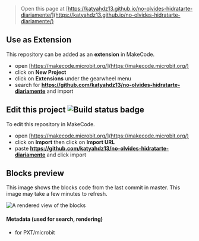 
> Open this page at [https://katyahdz13.github.io/no-olvides-hidratarte-diariamente/](https://katyahdz13.github.io/no-olvides-hidratarte-diariamente/)

## Use as Extension

This repository can be added as an **extension** in MakeCode.

* open [https://makecode.microbit.org/](https://makecode.microbit.org/)
* click on **New Project**
* click on **Extensions** under the gearwheel menu
* search for **https://github.com/katyahdz13/no-olvides-hidratarte-diariamente** and import

## Edit this project ![Build status badge](https://github.com/katyahdz13/no-olvides-hidratarte-diariamente/workflows/MakeCode/badge.svg)

To edit this repository in MakeCode.

* open [https://makecode.microbit.org/](https://makecode.microbit.org/)
* click on **Import** then click on **Import URL**
* paste **https://github.com/katyahdz13/no-olvides-hidratarte-diariamente** and click import

## Blocks preview

This image shows the blocks code from the last commit in master.
This image may take a few minutes to refresh.

![A rendered view of the blocks](https://github.com/katyahdz13/no-olvides-hidratarte-diariamente/raw/master/.github/makecode/blocks.png)

#### Metadata (used for search, rendering)

* for PXT/microbit
<script src="https://makecode.com/gh-pages-embed.js"></script><script>makeCodeRender("{{ site.makecode.home_url }}", "{{ site.github.owner_name }}/{{ site.github.repository_name }}");</script>
